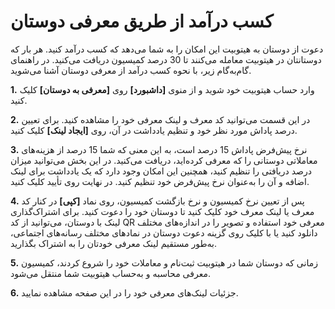 
# کسب درآمد از طریق معرفی دوستان

دعوت از دوستان به هیتوبیت این امکان را به شما می‌دهد که کسب درآمد کنید. هر بار که دوستانتان در هیتوبیت معامله می‌کنند تا 30 درصد کمیسیون دریافت می‌کنید. در راهنمای گام‌به‌گام زیر، با نحوه کسب درآمد از معرفی دوستان آشنا می‌شوید.

**1.**	وارد حساب هیتوبیت خود شوید و از منوی **[داشبورد]**  روی **[معرفی به دوستان]** کلیک کنید.

**2.**	در این قسمت می‌توانید کد معرف و لینک معرفی خود را مشاهده کنید. برای تعیین درصد پاداش مورد نظر خود و تنظیم یادداشت در آن، روی **[ایجاد لینک]** کلیک کنید.

**3.**	نرخ پیش‌فرض پاداش 15 درصد است، به این معنی که شما 15 درصد از هزینه‌های معاملاتی دوستانی را که معرفی کرده‌اید، دریافت می‌کنید.
در این بخش می‌توانید میزان درصد دریافتی را تنظیم کنید، همچنین این امکان وجود دارد که یک یادداشت برای لینک اضافه و آن را به‌عنوان نرخ پیش‌فرض خود تنظیم کنید. در نهایت روی تأیید کلیک کنید.

**4.**	پس از تعیین نرخ کمیسیون و نرخ بازگشت کمیسیون، روی نماد **[کپی]** در کنار کد معرف یا لینک معرف خود کلیک کنید تا دوستان خود را دعوت کنید. 
برای اشتراک‌گذاری لینک با دوستان، می‌توانید از کد QR معرفی خود استفاده و تصویر را در اندازه‌های مختلف دانلود کنید یا با کلیک روی گزینه دعوت دوستان در نمادهای مختلف رسانه‌های اجتماعی، به‌طور مستقیم لینک معرفی خودتان را به اشتراک بگذارید.

**5.**	زمانی که دوستان شما در هیتوبیت ثبت‌نام و معاملات خود را شروع کردند، کمیسیون معرفی محاسبه و به‌حساب هیتوبیت شما منتقل می‌شود.

**6.** جزئیات لینک‌های معرفی خود را در این صفحه مشاهده نمایید.
